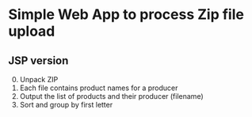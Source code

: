 # Simple Web App to process Zip file upload
## JSP version

0. Unpack ZIP
0. Each file contains product names for a producer
0. Output the list of products and their producer (filename)
0. Sort and group by first letter
